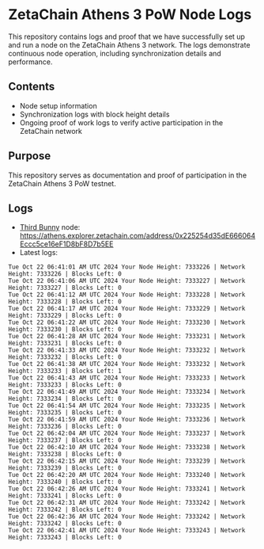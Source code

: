 # ZetaChain Athens 3 PoW Node Logs
This repository contains logs and proof that we have successfully set up and run a node on the ZetaChain Athens 3 network. The logs demonstrate continuous node operation, including synchronization details and performance.

## Contents
- Node setup information
- Synchronization logs with block height details
- Ongoing proof of work logs to verify active participation in the ZetaChain network

## Purpose
This repository serves as documentation and proof of participation in the ZetaChain Athens 3 PoW testnet.

## Logs

- [Third Bunny](https://thirdbunny.xyz/) node: https://athens.explorer.zetachain.com/address/0x225254d35dE666064Eccc5ce16eF1D8bF8D7b5EE
- Latest logs:
```
Tue Oct 22 06:41:01 AM UTC 2024 Your Node Height: 7333226 | Network Height: 7333226 | Blocks Left: 0
Tue Oct 22 06:41:06 AM UTC 2024 Your Node Height: 7333227 | Network Height: 7333227 | Blocks Left: 0
Tue Oct 22 06:41:12 AM UTC 2024 Your Node Height: 7333228 | Network Height: 7333228 | Blocks Left: 0
Tue Oct 22 06:41:17 AM UTC 2024 Your Node Height: 7333229 | Network Height: 7333229 | Blocks Left: 0
Tue Oct 22 06:41:22 AM UTC 2024 Your Node Height: 7333230 | Network Height: 7333230 | Blocks Left: 0
Tue Oct 22 06:41:28 AM UTC 2024 Your Node Height: 7333231 | Network Height: 7333231 | Blocks Left: 0
Tue Oct 22 06:41:33 AM UTC 2024 Your Node Height: 7333232 | Network Height: 7333232 | Blocks Left: 0
Tue Oct 22 06:41:38 AM UTC 2024 Your Node Height: 7333232 | Network Height: 7333233 | Blocks Left: 1
Tue Oct 22 06:41:43 AM UTC 2024 Your Node Height: 7333233 | Network Height: 7333233 | Blocks Left: 0
Tue Oct 22 06:41:49 AM UTC 2024 Your Node Height: 7333234 | Network Height: 7333234 | Blocks Left: 0
Tue Oct 22 06:41:54 AM UTC 2024 Your Node Height: 7333235 | Network Height: 7333235 | Blocks Left: 0
Tue Oct 22 06:41:59 AM UTC 2024 Your Node Height: 7333236 | Network Height: 7333236 | Blocks Left: 0
Tue Oct 22 06:42:04 AM UTC 2024 Your Node Height: 7333237 | Network Height: 7333237 | Blocks Left: 0
Tue Oct 22 06:42:10 AM UTC 2024 Your Node Height: 7333238 | Network Height: 7333238 | Blocks Left: 0
Tue Oct 22 06:42:15 AM UTC 2024 Your Node Height: 7333239 | Network Height: 7333239 | Blocks Left: 0
Tue Oct 22 06:42:20 AM UTC 2024 Your Node Height: 7333240 | Network Height: 7333240 | Blocks Left: 0
Tue Oct 22 06:42:26 AM UTC 2024 Your Node Height: 7333241 | Network Height: 7333241 | Blocks Left: 0
Tue Oct 22 06:42:31 AM UTC 2024 Your Node Height: 7333242 | Network Height: 7333242 | Blocks Left: 0
Tue Oct 22 06:42:36 AM UTC 2024 Your Node Height: 7333242 | Network Height: 7333242 | Blocks Left: 0
Tue Oct 22 06:42:41 AM UTC 2024 Your Node Height: 7333243 | Network Height: 7333243 | Blocks Left: 0
```
